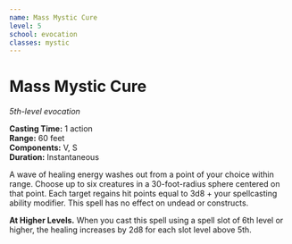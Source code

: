 ```yaml
---
name: Mass Mystic Cure
level: 5
school: evocation
classes: mystic
---
```


# Mass Mystic Cure 
_5th-level evocation_ 

**Casting Time:** 1 action    
**Range:** 60 feet    
**Components:** V, S    
**Duration:** Instantaneous 

A wave of healing energy washes out from a point of your choice within range. Choose up to six creatures in a 30-foot-radius sphere centered on that point. Each target regains hit points equal to 3d8 + your spellcasting ability modifier. This spell has no effect on undead or constructs. 

**At Higher Levels.** When you cast this spell using a spell slot of 6th level or higher, the healing increases by 2d8 for each slot level above 5th. 